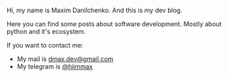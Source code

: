 Hi, my name is Maxim Danilchenko. And this is my dev blog.

Here you can find some posts 
about software development. 
Mostly about python and it's ecosystem. 

If you want to contact me: 
- My mail is [dmax.dev@gmail.com](mailto:dmax.dev@gmail.com)
- My telegram is [@hiimmax](https://t.me/hiimmax)
